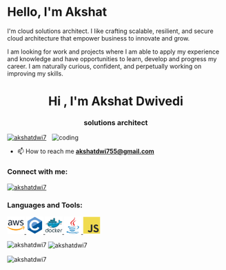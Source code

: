 # Hello, I'm Akshat 
I'm cloud solutions architect. I like crafting scalable, resilient, and secure cloud architecture that empower business to innovate and grow. 

I am looking for work and projects where I am able to apply my experience and knowledge and have opportunities to learn, develop and progress my career. I am naturally curious, confident, and perpetually working on improving my skills. 


<h1 align="center">Hi , I'm Akshat Dwivedi</h1>
<h3 align="center">solutions architect</h3>

<img align="right" alt="coding" width="400" src="https://tenor.com/view/soulja-boy-pepe-typing-matrix-codes-gif-13307647.gif">

<p align="left"> <a href="https://twitter.com/akshatdwi7" target="blank"><img src="https://img.shields.io/twitter/follow/akshatdwi7?logo=twitter&style=for-the-badge" alt="akshatdwi7" /></a> </p>

- 📫 How to reach me **akshatdwi755@gmail.com**

<h3 align="left">Connect with me:</h3>
<p align="left">
<a href="https://twitter.com/akshatdwi7" target="blank"><img align="center" src="https://raw.githubusercontent.com/rahuldkjain/github-profile-readme-generator/master/src/images/icons/Social/twitter.svg" alt="akshatdwi7" height="30" width="40" /></a>
</p>

<h3 align="left">Languages and Tools:</h3>
<p align="left"> <a href="https://aws.amazon.com" target="_blank" rel="noreferrer"> <img src="https://raw.githubusercontent.com/devicons/devicon/master/icons/amazonwebservices/amazonwebservices-original-wordmark.svg" alt="aws" width="40" height="40"/> </a> <a href="https://www.cprogramming.com/" target="_blank" rel="noreferrer"> <img src="https://raw.githubusercontent.com/devicons/devicon/master/icons/c/c-original.svg" alt="c" width="40" height="40"/> </a> <a href="https://www.docker.com/" target="_blank" rel="noreferrer"> <img src="https://raw.githubusercontent.com/devicons/devicon/master/icons/docker/docker-original-wordmark.svg" alt="docker" width="40" height="40"/> </a> <a href="https://www.java.com" target="_blank" rel="noreferrer"> <img src="https://raw.githubusercontent.com/devicons/devicon/master/icons/java/java-original.svg" alt="java" width="40" height="40"/> </a> <a href="https://developer.mozilla.org/en-US/docs/Web/JavaScript" target="_blank" rel="noreferrer"> <img src="https://raw.githubusercontent.com/devicons/devicon/master/icons/javascript/javascript-original.svg" alt="javascript" width="40" height="40"/> </a> </p>

<p><img align="left" src="https://github-readme-stats.vercel.app/api/top-langs?username=akshatdwi7&show_icons=true&locale=en&layout=compact" alt="akshatdwi7" /></p>

<p>&nbsp;<img align="center" src="https://github-readme-stats.vercel.app/api?username=akshatdwi7&show_icons=true&locale=en" alt="akshatdwi7" /></p>

<p><img align="center" src="https://github-readme-streak-stats.herokuapp.com/?user=akshatdwi7&" alt="akshatdwi7" /></p>
                              
